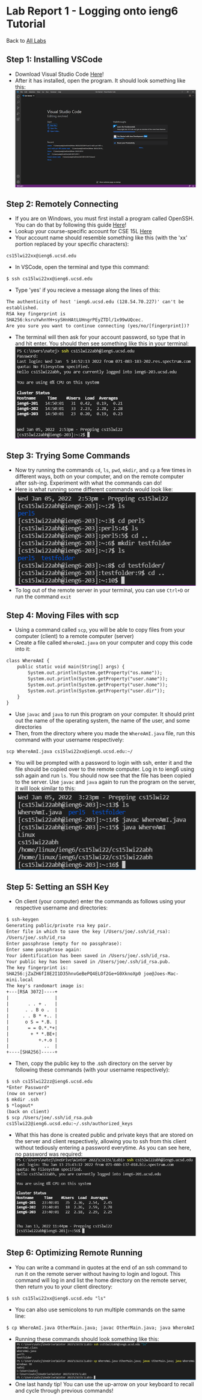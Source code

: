 # Lab Report 1 - Logging onto ieng6 Tutorial
Back to [All Labs](https://njmorales.github.io/cse15l-lab-reports/)

## Step 1: Installing VSCode
* Download Visual Studio Code [Here](https://code.visualstudio.com/)!
* After it has installed, open the program. It should look something like this:
![Image](vscodescreenshot.png)

## Step 2: Remotely Connecting
* If you are on Windows, you must first install a program called OpenSSH. You can do that by following this guide [Here](https://docs.microsoft.com/en-us/windows-server/administration/openssh/openssh_install_firstuse)!
* Lookup your course-specific account for CSE 15L [Here](https://sdacs.ucsd.edu/~icc/index.php)
* Your account name should resemble something like this (with the 'xx' portion replaced by your specific characters): 
```
cs15lwi22xx@ieng6.ucsd.edu
```
* In VSCode, open the terminal and type this command: 
```
$ ssh cs15lwi22xx@ieng6.ucsd.edu
```
* Type 'yes' if you recieve a message along the lines of this: 
```
The authenticity of host 'ieng6.ucsd.edu (128.54.70.227)' can't be established.
RSA key fingerprint is SHA256:ksruYwhnYH+sySHnHAtLUHngrPEyZTDl/1x99wUQcec.
Are you sure you want to continue connecting (yes/no/[fingerprint])?
```

* The terminal will then ask for your account password, so type that in and hit enter. You should then see something like this in your terminal:
![Image](sshlogin.png)

## Step 3: Trying Some Commands
* Now try running the commands `cd`, `ls`, `pwd`, `mkdir`, and `cp` a few times in different ways, both on your computer, and on the remote computer after ssh-ing. Experiment with what the commands can do!
* Here is what running some different commands would look like:
![Image](commandsscreenshot.png)
* To log out of the remote server in your terminal, you can use `Ctrl+D` or run the command `exit`

## Step 4: Moving Files with scp
* Using a command called `scp`, you will be able to copy files from your computer (client) to a remote computer (server)
* Create a file called `WhereAmI.java` on your computer and copy this code into it: 
```
class WhereAmI {
    public static void main(String[] args) {
        System.out.println(System.getProperty("os.name"));
        System.out.println(System.getProperty("user.name"));
        System.out.println(System.getProperty("user.home"));
        System.out.println(System.getProperty("user.dir"));
    }
}
```
* Use `javac` and `java` to run this program on your computer. It should print out the name of the operating system, the name of the user, and some directories
* Then, from the directory where you made the `WhereAmI.java` file, run this command with your username respectively:
```
scp WhereAmI.java cs15lwi22xx@ieng6.ucsd.edu:~/
```

* You will be prompted with a password to login with ssh, enter it and the file should be copied over to the remote computer. Log in to ieng6 using ssh again and run `ls`. You should now see that the file has been copied to the server. Use `javac` and `java` again to run the program on the server, it will look similar to this:
![Image](scptest.png)

## Step 5: Setting an SSH Key
* On client (your computer) enter the commands as follows using your respective username and directories:
```
$ ssh-keygen
Generating public/private rsa key pair.
Enter file in which to save the key (/Users/joe/.ssh/id_rsa): /Users/joe/.ssh/id_rsa
Enter passphrase (empty for no passphrase): 
Enter same passphrase again: 
Your identification has been saved in /Users/joe/.ssh/id_rsa.
Your public key has been saved in /Users/joe/.ssh/id_rsa.pub.
The key fingerprint is:
SHA256:jZaZH6fI8E2I1D35hnvGeBePQ4ELOf2Ge+G0XknoXp0 joe@Joes-Mac-mini.local
The key's randomart image is:
+---[RSA 3072]----+
|                 |
|       . . + .   |
|      . . B o .  |
|     . . B * +.. |
|      o S = *.B. |
|       = = O.*.*+|
|        + * *.BE+|
|           +.+.o |
|             ..  |
+----[SHA256]-----+
```
* Then, copy the public key to the .ssh directory on the server by following these commands (with your username respectively):
```
$ ssh cs15lwi22zz@ieng6.ucsd.edu
*Enter Password*
(now on server)
$ mkdir .ssh
$ *logout*
(back on client)
$ scp /Users/joe/.ssh/id_rsa.pub cs15lwi22@ieng6.ucsd.edu:~/.ssh/authorized_keys
```

* What this has done is created public and private keys that are stored on the server and client respectively, allowing you to ssh from this client without tediously entering a password everytime. As you can see here, no password was required:
![Image](sshkeygensuccess.PNG)

## Step 6: Optimizing Remote Running
* You can write a command in quotes at the end of an ssh command to run it on the remote server without having to login and logout. This command will log in and list the home directory on the remote server, then return you to your client directory:
```
$ ssh cs15lwi22xx@ieng6.ucsd.edu "ls"
```
* You can also use semicolons to run multiple commands on the same line:
```
$ cp WhereAmI.java OtherMain.java; javac OtherMain.java; java WhereAmI
```
* Running these commands should look something like this:
![Image](sshtips.PNG)
* One last handy tip! You can use the up-arrow on your keyboard to recall and cycle through previous commands!
